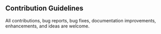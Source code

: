 ## Contribution Guidelines

All contributions, bug reports, bug fixes, documentation improvements, enhancements, and ideas are welcome.
